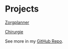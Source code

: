 # Projects

[Zorgplanner](https://www.zorgplanner.nu/)

[Chirurgie](http://jacqueskayser.com/)

See more in my [GitHub Repo](https://github.com/maknotavailable/).
